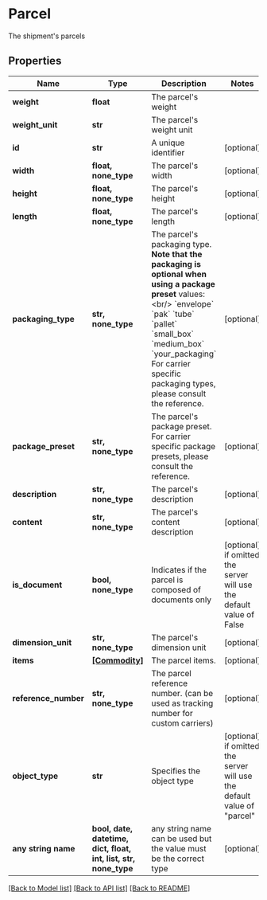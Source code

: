 # Parcel

The shipment's parcels

## Properties
Name | Type | Description | Notes
------------ | ------------- | ------------- | -------------
**weight** | **float** | The parcel&#39;s weight | 
**weight_unit** | **str** | The parcel&#39;s weight unit | 
**id** | **str** | A unique identifier | [optional] 
**width** | **float, none_type** | The parcel&#39;s width | [optional] 
**height** | **float, none_type** | The parcel&#39;s height | [optional] 
**length** | **float, none_type** | The parcel&#39;s length | [optional] 
**packaging_type** | **str, none_type** |  The parcel&#39;s packaging type.  **Note that the packaging is optional when using a package preset**  values: &lt;br/&gt; &#x60;envelope&#x60; &#x60;pak&#x60; &#x60;tube&#x60; &#x60;pallet&#x60; &#x60;small_box&#x60; &#x60;medium_box&#x60; &#x60;your_packaging&#x60;  For carrier specific packaging types, please consult the reference.  | [optional] 
**package_preset** | **str, none_type** |  The parcel&#39;s package preset.  For carrier specific package presets, please consult the reference.  | [optional] 
**description** | **str, none_type** | The parcel&#39;s description | [optional] 
**content** | **str, none_type** | The parcel&#39;s content description | [optional] 
**is_document** | **bool, none_type** | Indicates if the parcel is composed of documents only | [optional]  if omitted the server will use the default value of False
**dimension_unit** | **str, none_type** | The parcel&#39;s dimension unit | [optional] 
**items** | [**[Commodity]**](Commodity.md) | The parcel items. | [optional] 
**reference_number** | **str, none_type** | The parcel reference number. (can be used as tracking number for custom carriers) | [optional] 
**object_type** | **str** | Specifies the object type | [optional]  if omitted the server will use the default value of "parcel"
**any string name** | **bool, date, datetime, dict, float, int, list, str, none_type** | any string name can be used but the value must be the correct type | [optional]

[[Back to Model list]](../README.md#documentation-for-models) [[Back to API list]](../README.md#documentation-for-api-endpoints) [[Back to README]](../README.md)


